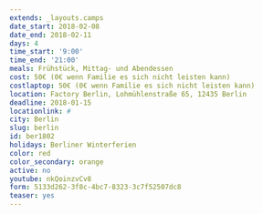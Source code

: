 ```yaml
---
extends: _layouts.camps
date_start: 2018-02-08
date_end: 2018-02-11
days: 4
time_start: '9:00'
time_end: '21:00'
meals: Frühstück, Mittag- und Abendessen
cost: 50€ (0€ wenn Familie es sich nicht leisten kann)
costlaptop: 50€ (0€ wenn Familie es sich nicht leisten kann)
location: Factory Berlin, Lohmühlenstraße 65, 12435 Berlin
deadline: 2018-01-15
locationlink: #
city: Berlin
slug: berlin
id: ber1802
holidays: Berliner Winterferien
color: red
color_secondary: orange
active: no
youtube: nkQoinzvCv8
form: 5133d262-3f8c-4bc7-8323-3c7f52507dc8
teaser: yes
---
```


